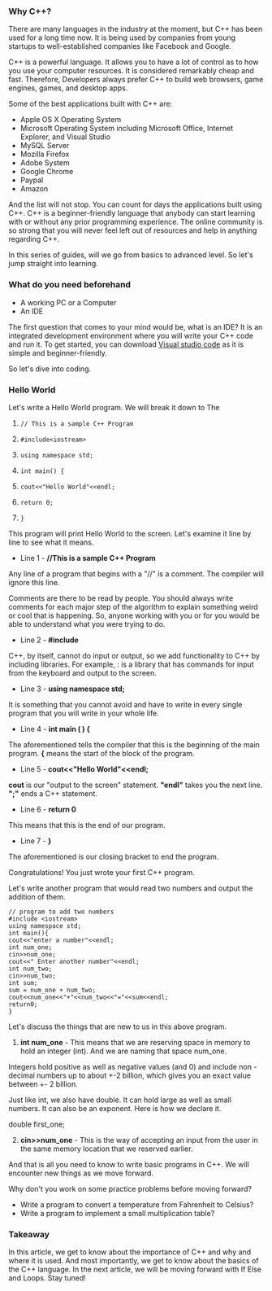 ### Why C++?

There are many languages in the industry at the moment, but C++ has been used for a long time now. It is being used by companies from young startups to well-established companies like Facebook and Google.

C++ is a powerful language. It allows you to have a lot of control as to how you use your computer resources. It is considered remarkably cheap and fast. Therefore, Developers always prefer C++ to build web browsers, game engines, games, and desktop apps.

Some of the best applications built with C++ are:
* Apple OS X Operating System
* Microsoft Operating System including Microsoft Office, Internet Explorer, and Visual Studio
* MySQL Server
* Mozilla Firefox
* Adobe System
* Google Chrome
* Paypal
* Amazon

And the list will not stop. You can count for days the applications built using C++.
C++ is a beginner-friendly language that anybody can start learning with or without any prior programming experience. The online community is so strong that you will never feel left out of resources and help in anything regarding C++.

In this series of guides, will we go from basics to advanced level. So let's jump straight into learning.

### What do you need beforehand

* A working PC or a Computer
* An IDE

The first question that comes to your mind would be, what is an IDE? It is an integrated development environment where you will write your C++ code and run it.
To get started, you can download [Visual studio code](https://code.visualstudio.com/) as it is simple and beginner-friendly. 

So let's dive into coding.

### Hello World
Let's write a Hello World program. We will break it down to The 

1.     // This is a sample C++ Program
2.     #include<iostream>
3.     using namespace std;
4.     int main() {
5.     cout<<"Hello World"<<endl;
6.     return 0;
7.     }

This program will print Hello World to the screen. Let's examine it line by line to see what it means.

* Line 1 - **//This is a sample C++ Program**

Any line of a program that begins with a "//" is a comment. The compiler will ignore this line. 

Comments are there to be read by people. You should always write comments for each major step of the algorithm to explain something weird or cool that is happening. So, anyone working with you or for you would be able to understand what you were trying to do.

* Line 2 - **#include<iostream>**

C++, by itself, cannot do input or output, so we add functionality to C++ by including libraries. For example, :<iostream> is a library that has commands for input from the keyboard and output to the screen.

* Line 3 - **using namespace std;**

It is something that you cannot avoid and have to write in every single program that you will write in your whole life.

* Line 4 - **int main ( ) {**

The aforementioned tells the compiler that this is the beginning of the main program. **{** means the start of the block of the program.

* Line 5 - **cout<<"Hello World"<<endl;**

**cout** is our "output to the screen" statement. **"endl"** takes you the next line. **";"** ends a C++ statement.

* Line 6 - **return 0**

This means that this is the end of our program. 

* Line 7 - **}**

The aforementioned is our closing bracket to end the program.

Congratulations! You just wrote your first C++ program.

Let's write another program that would read two numbers and output the addition of them.

    // program to add two numbers 
    #include <iostream>
    using namespace std;
    int main(){
    cout<<"enter a number"<<endl;
    int num_one;
    cin>>num_one;
    cout<<" Enter another number"<<endl;
    int num_two;
    cin>>num_two;
    int sum;
    sum = num_one + num_two;
    cout<<num_one<<"+"<<num_two<<"="<<sum<<endl;  
    return0;
    }
  
Let's discuss the things that are new to us in this above program. 
1. **int num_one** - This means that we are reserving space in memory to hold an integer (int). And we are naming that space num_one.

Integers hold positive as well as negative values (and 0) and include non - decimal numbers up to about +-2 billion, which gives you an exact value between +- 2 billion.

Just like int, we also have double. It can hold large as well as small numbers. It can also be an exponent. Here is how we declare it.

  double first_one;

2. **cin>>num_one** - This is the way of accepting an input from the user in the same memory location that we reserved earlier.

And that is all you need to know to write basic programs in C++. We will encounter new things as we move forward.

Why don't you work on some practice problems before moving forward?

* Write a program to convert a temperature from Fahrenheit to Celsius?
* Write a program to implement a small multiplication table?

### Takeaway
In this article, we get to know about the importance of C++ and why and where it is used. And most importantly, we get to know about the basics of the C++ language. In the next article, we will be moving forward with If Else and Loops. Stay tuned!
